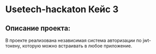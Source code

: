 # Usetech-hackaton Кейс 3

## Описание проекта:
В проекте реализована независимая 
система авторизации по jwt-токену,
которую можно встраивать в любое приложение.
